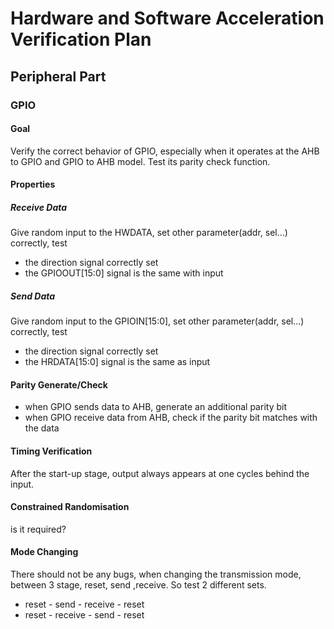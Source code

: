 # Hardware and Software Acceleration Verification Plan
## Peripheral Part
### GPIO
#### Goal
Verify the correct behavior of GPIO, especially when it operates at the AHB to GPIO and GPIO to AHB model. Test its parity check function. 
#### Properties
##### Receive Data
Give random input to the HWDATA, set other parameter(addr, sel...) correctly, test 
- the direction signal correctly set
- the GPIOOUT[15:0] signal is the same with input
##### Send Data
Give random input to the GPIOIN[15:0], set other parameter(addr, sel...) correctly, test  
- the direction signal correctly set
- the HRDATA[15:0] signal is the same as input
#### Parity Generate/Check
- when GPIO sends data to AHB, generate an additional parity bit
- when GPIO receive data from AHB, check if the parity bit matches with the data
#### Timing Verification
After the start-up stage, output always appears at one cycles behind the input.

#### Constrained Randomisation


is it required?
#### Mode Changing
There should not be any bugs, when changing the transmission mode, between 3 stage, reset, send ,receive.
So test 2 different sets.
- reset - send - receive - reset
- reset - receive - send - reset
